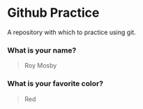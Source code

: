 # Github Practice

A repository with which to practice using git.

### What is your name?

> Roy Mosby


### What is your favorite color?

> Red
